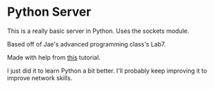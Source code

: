 Python Server
=============

This is a really basic server in Python. Uses the sockets module.

Based off of Jae's advanced programming class's Lab7.

Made with help from [this](http://python.about.com/od/networkingwithpython/ss/PythonWebServer.htm) tutorial.

I just did it to learn Python a bit better. I'll probably keep improving it to improve network skills.
